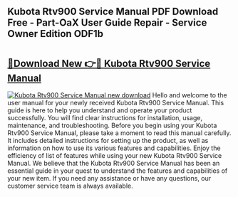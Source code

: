 ## Kubota Rtv900 Service Manual PDF Download Free - Part-OaX User Guide Repair - Service Owner Edition ODF1b

# <h2><a href="http://bc92288.oget.top/?id=Kubota+Rtv900+Service+Manual">🔗Download New 👉🔴 Kubota Rtv900 Service Manual</a></h2>

[![Kubota Rtv900 Service Manual new download](https://i.imgur.com/5g1atiW.png)](http://bc92288.oget.top/?id=Kubota+Rtv900+Service+Manual)
Hello and welcome to the user manual for your newly received Kubota Rtv900 Service Manual. This guide is here to help you understand and operate your product successfully. You will find clear instructions for installation, usage, maintenance, and troubleshooting. Before you begin using your Kubota Rtv900 Service Manual, please take a moment to read this manual carefully. It includes detailed instructions for setting up the product, as well as information on how to use its various features and capabilities. Enjoy the efficiency of list of features while using your new Kubota Rtv900 Service Manual. We believe that the Kubota Rtv900 Service Manual has been an essential guide in your quest to understand the features and capabilities of your new item. If you need any assistance or have any questions, our customer service team is always available.
